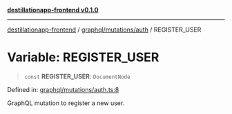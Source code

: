 [**destillationapp-frontend v0.1.0**](../../../../README.md)

***

[destillationapp-frontend](../../../../modules.md) / [graphql/mutations/auth](../README.md) / REGISTER\_USER

# Variable: REGISTER\_USER

> `const` **REGISTER\_USER**: `DocumentNode`

Defined in: [graphql/mutations/auth.ts:8](https://github.com/DestillApp/main/blob/ec2df52a50a22efb35f12a0243274f6d03fbca52/frontend/src/graphql/mutations/auth.ts#L8)

GraphQL mutation to register a new user.
